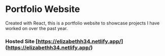 # Portfolio Website

Created with React, this is a portfolio website to showcase projects I have worked on over the past year.

### Hosted Site [https://elizabethh34.netlify.app/] (https://elizabethh34.netlify.app/)